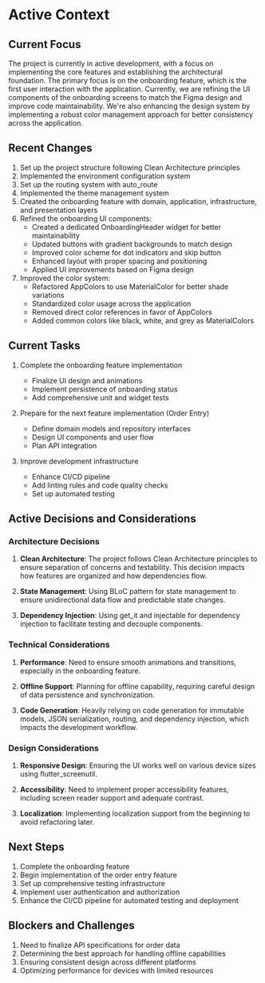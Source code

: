# Active Context

## Current Focus
The project is currently in active development, with a focus on implementing the core features and establishing the architectural foundation. The primary focus is on the onboarding feature, which is the first user interaction with the application. Currently, we are refining the UI components of the onboarding screens to match the Figma design and improve code maintainability. We're also enhancing the design system by implementing a robust color management approach for better consistency across the application.

## Recent Changes
1. Set up the project structure following Clean Architecture principles
2. Implemented the environment configuration system
3. Set up the routing system with auto_route
4. Implemented the theme management system
5. Created the onboarding feature with domain, application, infrastructure, and presentation layers
6. Refined the onboarding UI components:
   - Created a dedicated OnboardingHeader widget for better maintainability
   - Updated buttons with gradient backgrounds to match design
   - Improved color scheme for dot indicators and skip button
   - Enhanced layout with proper spacing and positioning
   - Applied UI improvements based on Figma design
7. Improved the color system:
   - Refactored AppColors to use MaterialColor for better shade variations
   - Standardized color usage across the application
   - Removed direct color references in favor of AppColors
   - Added common colors like black, white, and grey as MaterialColors

## Current Tasks
1. Complete the onboarding feature implementation
   - Finalize UI design and animations
   - Implement persistence of onboarding status
   - Add comprehensive unit and widget tests
   
2. Prepare for the next feature implementation (Order Entry)
   - Define domain models and repository interfaces
   - Design UI components and user flow
   - Plan API integration

3. Improve development infrastructure
   - Enhance CI/CD pipeline
   - Add linting rules and code quality checks
   - Set up automated testing

## Active Decisions and Considerations

### Architecture Decisions
1. **Clean Architecture**: The project follows Clean Architecture principles to ensure separation of concerns and testability. This decision impacts how features are organized and how dependencies flow.

2. **State Management**: Using BLoC pattern for state management to ensure unidirectional data flow and predictable state changes.

3. **Dependency Injection**: Using get_it and injectable for dependency injection to facilitate testing and decouple components.

### Technical Considerations
1. **Performance**: Need to ensure smooth animations and transitions, especially in the onboarding feature.

2. **Offline Support**: Planning for offline capability, requiring careful design of data persistence and synchronization.

3. **Code Generation**: Heavily relying on code generation for immutable models, JSON serialization, routing, and dependency injection, which impacts the development workflow.

### Design Considerations
1. **Responsive Design**: Ensuring the UI works well on various device sizes using flutter_screenutil.

2. **Accessibility**: Need to implement proper accessibility features, including screen reader support and adequate contrast.

3. **Localization**: Implementing localization support from the beginning to avoid refactoring later.

## Next Steps
1. Complete the onboarding feature
2. Begin implementation of the order entry feature
3. Set up comprehensive testing infrastructure
4. Implement user authentication and authorization
5. Enhance the CI/CD pipeline for automated testing and deployment

## Blockers and Challenges
1. Need to finalize API specifications for order data
2. Determining the best approach for handling offline capabilities
3. Ensuring consistent design across different platforms
4. Optimizing performance for devices with limited resources 